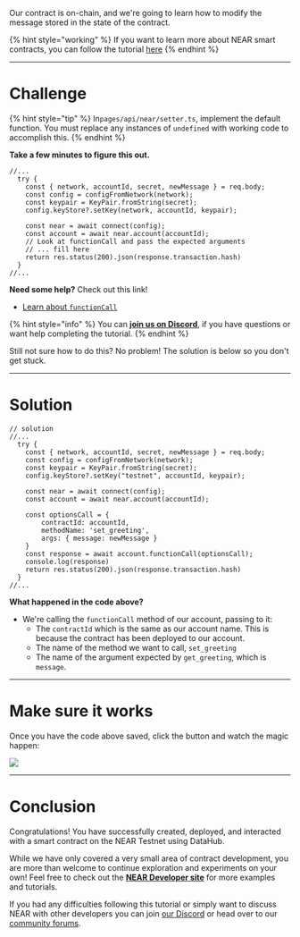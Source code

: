 Our contract is on-chain, and we're going to learn how to modify the message stored in the state of the contract. 

{% hint style="working" %}
If you want to learn more about NEAR smart contracts, you can follow the tutorial [here](https://learn.figment.io/tutorials/write-and-deploy-a-smart-contract-on-near)
{% endhint %}

----------------------------------

# Challenge

{% hint style="tip" %}
In`pages/api/near/setter.ts`, implement the default function. You must replace any instances of `undefined` with working code to accomplish this.
{% endhint %}

**Take a few minutes to figure this out.**

```tsx
//...
  try {
    const { network, accountId, secret, newMessage } = req.body;
    const config = configFromNetwork(network);
    const keypair = KeyPair.fromString(secret);
    config.keyStore?.setKey(network, accountId, keypair);        

    const near = await connect(config);
    const account = await near.account(accountId);
    // Look at functionCall and pass the expected arguments
    // ... fill here
    return res.status(200).json(response.transaction.hash)
  }
//...
```

**Need some help?** Check out this link!
* [Learn about `functionCall`](https://near.github.io/near-api-js/classes/account.account-1.html#functioncall)  

{% hint style="info" %}
You can [**join us on Discord**](https://figment.io/devchat), if you have questions or want help completing the tutorial.
{% endhint %}

Still not sure how to do this? No problem! The solution is below so you don't get stuck.

----------------------------------

# Solution

```tsx
// solution
//...
  try {
    const { network, accountId, secret, newMessage } = req.body;
    const config = configFromNetwork(network);
    const keypair = KeyPair.fromString(secret);
    config.keyStore?.setKey("testnet", accountId, keypair);        

    const near = await connect(config);
    const account = await near.account(accountId);

    const optionsCall = {
        contractId: accountId,
        methodName: 'set_greeting',
        args: { message: newMessage }
    }
    const response = await account.functionCall(optionsCall);
    console.log(response)
    return res.status(200).json(response.transaction.hash)
  }
//...
```

**What happened in the code above?**

* We're calling the `functionCall` method of our account, passing to it:
  * The `contractId` which is the same as our account name. This is because the contract has been deployed to our account.
  * The name of the method we want to call, `set_greeting`
  * The name of the argument expected by `get_greeting`, which is `message`.

----------------------------------

# Make sure it works

Once you have the code above saved, click the button and watch the magic happen:

![](../../../.gitbook/assets/pathways/near/near-setter.gif)

----------------------------------

# Conclusion

Congratulations! You have successfully created, deployed, and interacted with a smart contract on the NEAR Testnet using DataHub.

While we have only covered a very small area of contract development, you are more than welcome to continue exploration and experiments on your own! Feel free to check out the [**NEAR Developer site**](https://examples.near.org/) for more examples and tutorials.

If you had any difficulties following this tutorial or simply want to discuss NEAR with other developers you can join [our Discord](https://figment.io/devchat) or head over to our [community forums](https://community.figment.io).
